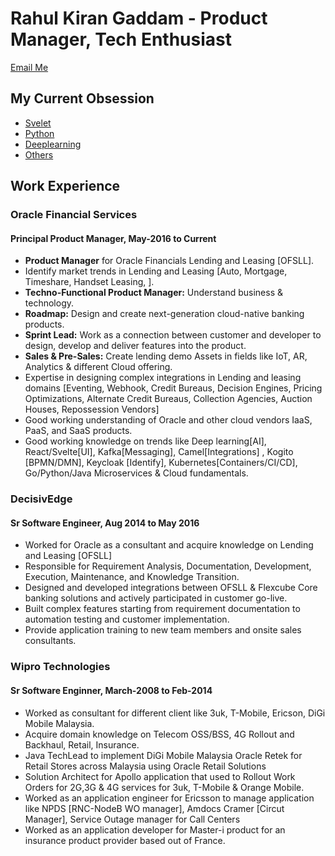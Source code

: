 # Rahul Kiran Gaddam - Product Manager, Tech Enthusiast
<p><a href="mailto:gaddam.rahul@gmail.com">Email Me</a></p>

## My Current Obsession
- [Svelet](https://github.com/rahgadda/Svelte)
- [Python](https://github.com/rahgadda/Python)
- [Deeplearning](https://github.com/rahgadda/Deeplearning)
- [Others](https://github.com/rahgadda?tab=repositories)

## Work Experience

### Oracle Financial Services
#### Principal Product Manager, May-2016 to Current
- **Product Manager** for Oracle Financials Lending and Leasing [OFSLL].
- Identify market trends in Lending and Leasing [Auto, Mortgage, Timeshare, Handset Leasing, ].
- **Techno-Functional Product Manager:** Understand business & technology. 
- **Roadmap:** Design and create next-generation cloud-native banking products.
- **Sprint Lead:** Work as a connection between customer and developer to design, develop and deliver features into the product.
- **Sales & Pre-Sales:** Create lending demo Assets in fields like IoT, AR, Analytics & different Cloud offering.
- Expertise in designing complex integrations in Lending and leasing domains [Eventing, Webhook, Credit Bureaus, Decision Engines, Pricing Optimizations, Alternate Credit Bureaus, Collection Agencies, Auction Houses, Repossession Vendors]
- Good working understanding of Oracle and other cloud vendors IaaS, PaaS, and SaaS products.
- Good working knowledge on trends like Deep learning[AI], React/Svelte[UI], Kafka[Messaging], Camel[Integrations] , Kogito [BPMN/DMN], Keycloak [Identify], Kubernetes[Containers/CI/CD], Go/Python/Java Microservices & Cloud fundamentals. 

### DecisivEdge
#### Sr Software Engineer, Aug 2014 to May 2016
- Worked for Oracle as a consultant and acquire knowledge on Lending and Leasing [OFSLL]
- Responsible for Requirement Analysis, Documentation, Development, Execution, Maintenance, and Knowledge Transition.
- Designed and developed integrations between OFSLL & Flexcube Core banking solutions and actively participated in customer go-live.
- Built complex features starting from requirement documentation to automation testing and customer implementation.
- Provide application training to new team members and onsite sales consultants.

### Wipro Technologies
#### Sr Software Enginner, March-2008 to Feb-2014
- Worked as consultant for different client like 3uk, T-Mobile, Ericson,  DiGi Mobile Malaysia.
- Acquire domain knowledge on Telecom OSS/BSS, 4G Rollout and Backhaul, Retail, Insurance.
- Java TechLead to implement DiGi Mobile Malaysia Oracle Retek for Retail Stores across Malaysia using Oracle Retail Solutions
- Solution Architect for Apollo application that used to Rollout Work Orders for 2G,3G & 4G services for 3uk, T-Mobile & Orange Mobile.
- Worked as an application engineer for Ericsson to manage application like NPDS [RNC-NodeB WO manager], Amdocs Cramer [Circut Manager], Service Outage manager for Call Centers
- Worked as an application developer for Master-i product for an insurance product provider based out of France.
